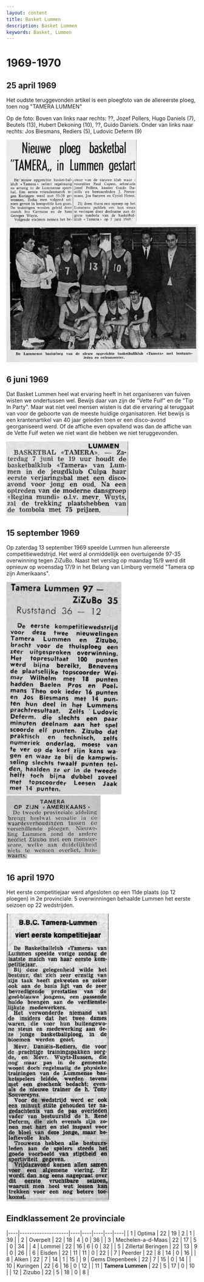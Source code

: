 ```yaml
---
layout: content
title: Basket Lummen
description: Basket Lummen
keywords: Basket, Lummen
---
```


# 1969-1970

## 25 april 1969

Het oudste teruggevonden artikel is een ploegfoto van de allereerste ploeg, toen nog "TAMERA LUMMEN"

Op de foto:
Boven van links naar rechts: ??, Jozef Pollers, Hugo Daniels (7), Beutels (13), Hubert Dekoning (10), ??, Guido Daniels. Onder van links naar rechts: Jos Biesmans, Rediers (5), Ludovic Deferm (9)

![19690425](/club/geschiedenis/1969-1970/19690425.gif)

## 6 juni 1969

Dat Basket Lummen heel wat ervaring heeft in het organiseren van fuiven wisten we ondertussen wel. Bewijs daar van zijn de "Vette Fuif" en de "Tip In Party". Maar wat niet veel mensen wisten is dat die ervaring al teruggaat van voor de geboorte van de meeste huidige organisatoren. Het bewijs is een krantenartikel van 40 jaar geleden toen er een disco-avond georganiseerd werd. Of de affiche even opvallend was dan de affiche van de Vette Fuif weten we niet want die hebben we niet teruggevonden.

![19690606](/club/geschiedenis/1969-1970/19690606.gif)

## 15 september 1969

Op zaterdag 13 september 1969 speelde Lummen hun allereerste competitiewedstrijd. Het werd al onmiddellijk een overtuigende 97-35 overwinning tegen ZiZuBo. Naast het verslag op maandag 15/9 werd dit opnieuw op woensdag 17/9 in het Belang van Limburg vermeld "Tamera op zijn Amerikaans".

![19690915](/club/geschiedenis/1969-1970/19690915.gif)
![19690917](/club/geschiedenis/1969-1970/19690917.gif)

## 16 april 1970

Het eerste competitiejaar werd afgesloten op een 11de plaats (op 12 ploegen) in 2e provinciale. 5 overwinningen behaalde Lummen het eerste seizoen op 22 wedstrijden.

![19700416](/club/geschiedenis/1969-1970/19700416.gif)

## Eindklassement 2e provinciale

|----|--------------------|----|----|----|---|----|
| 1  | Optima             | 22 | 19 | 2  | 1 | 39 |
| 2  | Overpelt           | 22 | 18 | 4  | 0 | 36 |
| 3  | Mechelen-a-d-Maas  | 22 | 17 | 5  | 0 | 34 |
| 4  | Lommel             | 22 | 16 | 6  | 0 | 32 |
| 5  | Zillertal Beringen | 22 | 13 | 9  | 0 | 26 |
| 6  | Eisden             | 22 | 11 | 11 | 0 | 22 |
| 7  | Peerder            | 22 | 8  | 14 | 0 | 16 |
| 8  | Alken              | 22 | 7  | 14 | 1 | 15 |
| 9  | Gems Diepenbeek    | 22 | 7  | 15 | 0 | 14 |
| 10 | Kuringen           | 22 | 6  | 16 | 0 | 12 |
| 11 | **Tamera Lummen**  | 22 | 5  | 17 | 0 | 10 |
| 12 | Zizubo             | 22 | 5  | 18 | 0 | 8  |